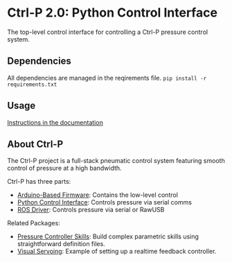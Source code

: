 # Ctrl-P 2.0: Python Control Interface
The top-level control interface for controlling a Ctrl-P pressure control system.

## Dependencies
All dependencies are managed in the reqirements file.
`pip install -r requirements.txt`

## Usage
[Instructions in the documentation](https://ctrl-p.cbteeple.com/latest/top-level)

## About Ctrl-P
The Ctrl-P project is a full-stack pneumatic control system featuring smooth control of pressure at a high bandwidth.

Ctrl-P has three parts:
- [Arduino-Based Firmware](https://github.com/cbteeple/pressure_controller): Contains the low-level control
- [Python Control Interface](https://github.com/cbteeple/pressure_control_interface): Controls pressure via serial comms
- [ROS Driver](https://github.com/cbteeple/pressure_control_cbt): Controls pressure via serial or RawUSB

Related Packages:
- [Pressure Controller Skills](https://github.com/cbteeple/pressure_controller_skills): Build complex parametric skills using straightforward definition files.
- [Visual Servoing](https://github.com/cbteeple/ihm_servoing): Example of setting up a realtime feedback controller.
